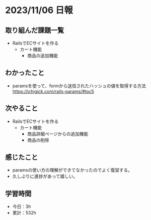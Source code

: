 # 2023/11/06 日報
## 取り組んだ課題一覧
- RailsでECサイトを作る
  - カート機能
    - 商品の追加機能

## わかったこと
- paramsを使って、formから送信されたハッシュの値を取得する方法
  https://ichigick.com/rails-params/#toc5

## 次やること
- RailsでECサイトを作る
  - カート機能
    - 商品詳細ページからの追加機能
    - 商品の削除

## 感じたこと
- paramsの使い方の理解ができてなかったのでよく復習する。
- 久しぶりに進捗があって嬉しい。

## 学習時間
- 今日：3h
- 累計：532h

